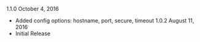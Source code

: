 1.1.0 October 4, 2016
  - Added config options: hostname, port, secure, timeout
1.0.2 August 11, 2016
  - Initial Release
